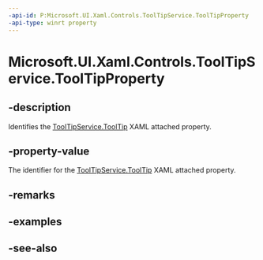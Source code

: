 ```yaml
---
-api-id: P:Microsoft.UI.Xaml.Controls.ToolTipService.ToolTipProperty
-api-type: winrt property
---
```


<!-- Property syntax
public Windows.UI.Xaml.DependencyProperty ToolTipProperty { get; }
-->

# Microsoft.UI.Xaml.Controls.ToolTipService.ToolTipProperty

## -description
Identifies the [ToolTipService.ToolTip](/windows/winui/api/microsoft.ui.xaml.controls.tooltipservice#xaml-attached-properties) XAML attached property.

## -property-value
The identifier for the [ToolTipService.ToolTip](/windows/winui/api/microsoft.ui.xaml.controls.tooltipservice#xaml-attached-properties) XAML attached property.

## -remarks

## -examples

## -see-also
